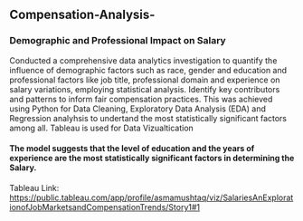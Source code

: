 ## Compensation-Analysis-
### Demographic and Professional Impact on Salary

Conducted a comprehensive data analytics investigation to quantify the influence of demographic factors such as race, gender and education and professional factors like job title, professional domain and experience on salary variations, employing statistical analysis. Identify key contributors and patterns to inform fair compensation practices. This was achieved using Python for Data Cleaning, Exploratory Data Analysis (EDA) and Regression analyhsis to undertand the most statistically significant factors among all.
Tableau is used for Data Vizualtication

#### The model suggests that the level of education and the years of experience are the most statistically significant factors in determining the Salary.

Tableau Link: https://public.tableau.com/app/profile/asmamushtaq/viz/SalariesAnExplorationofJobMarketsandCompensationTrends/Story1#1
